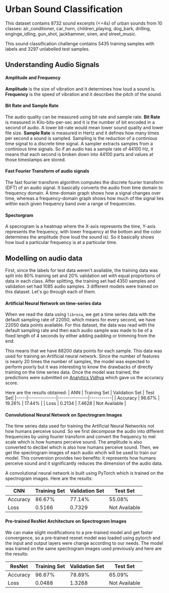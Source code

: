 
# Urban Sound Classification
This dataset contains 8732 sound excerpts (<=4s) of urban sounds from 10 classes: air_conditioner, car_horn, children_playing, dog_bark, drilling, enginge_idling, gun_shot, jackhammer, siren, and street_music.

This sound classification challenge contains 5435 training samples with labels and 3297 unlabelled test samples. 

## Understanding Audio Signals

#### Amplitude and Frequency
 **Amplitude** is the size of vibration and it determines how loud a sound is.  **Frequency** is the speed of vibration and it describes the pitch of the sound. 

#### Bit Rate and Sample Rate
The audio quality can be measured using bit rate and sample rate. **Bit Rate** is measured in Kilo-bits-per-sec and it is the number of bit encoded in a second of audio. A lower bit-rate would mean lower sound quality and lower file size. **Sample Rate** is measured in Hertz and it defines how many times per second a sound is sampled. Sampling is the reduction of a continious time signal to a discrete time signal. A sampler extracts samples from a continious time signals. So if an audio has a sample rate of 44100 Hz, it means that each second is broken down into 44100 parts and values at those timestamps are stored.

#### Fast Fourier Transform of audio signals
The fast fourier transform algorithm computes the discrete fourier transform (DFT) of an audio signal. It basically converts the audio from time domain to frequency domain. A time-domain graph shows how a signal changes over time, whereas a frequency-domain graph shows how much of the signal lies within each given frequency band over a range of frequencies.


#### Spectorgram
A specrogram is a heatmap where the X-axis represents the time, Y-axis represents the frequency, with lower frequency at the bottom and the color determines the amplitude (how loud the sound is). So it basically shows how loud a particular frequency is at a particular time.

## Modelling on audio data
First, since the labels for test data weren't available, the training data was split into 80% training set and 20% validation set with equal proportions of data in each class. After splitting, the training set had 4350 samples and validation set had 1085 audio samples. 3 different models were trained on this dataset. Let's go through each of them.
#### Artificial Neural Network on time-series data
When we read the data using `librosa`, we get a time series data with the default sampling rate of 22050, which means for every second, we have 22050 data points available. For this dataset, the data was read with the default sampling rate and then each audio sample was made to be of a fixed length of 4 seconds by either adding padding or trimming from the end.

This means that we have 88200 data points for each sample. This data was used for training an Artificial neural network. Since the number of features is nearly 20 times the number of samples, the model was expected to perform poorly but it was interesting to know the drawbacks of directly training on the time series data. Once the model was trained, the predictions were submitted on [Analytics Vidhya](https://datahack.analyticsvidhya.com/contest/practice-problem-urban-sound-classification/#SolutionChecker) which gave us the accuracy score.

Here are the results obtained:
| ANN | Training Set | Validation Set | Test Set|
|-----|--------------|---------------|-----------|
| Accuracy | 96.67% | 19.26% | 17.44% |
| Loss | 0.2134 | 7.4628 | Not Available |

#### Convolutional Neural Network on Spectrogram Images
The time series data used for training the Artificial Neural Networkis not how humans perceive sound. So we first decompose the audio into different frequencies by using fourier transform and convert the frequency to mel scale which is how humans perceive sound. The amplitude is also converted to decibel which is also how humans perceive sound. Then, we get the spectrogram images of each audio whcih will be used to train our model. This conversion provides two benefits: it represents how humans perceive sound and it significantly reduces the dimension of the audio data.

A convolutional neural network is built using PyTorch which is trained on the spectrogram images. Here are the results:

| CNN | Training Set | Validation Set | Test Set|
|-----|--------------|---------------|-----------|
| Accuracy | 86.67% | 77.14% | 55.08% |
| Loss | 0.5166 | 0.7329 | Not Available |

#### Pre-trained ResNet Architecture on Spectrogram Images
We can make slight modifications to a pre-trained model and get faster convergence, so a pre-trained resnet model was loaded using pytorch and the input and output layers were change according to our needs. The model was trained on the same spectrogram images used previously and here are the results:

| ResNet | Training Set | Validation Set | Test Set|
|-----|--------------|---------------|-----------|
| Accuracy | 96.67% | 78.89% | 65.09% |
| Loss | 0.0488 | 1.3268 | Not Available |

